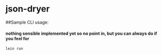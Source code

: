 # json-dryer

##Sample CLI usage:

#### nothing sensible implemented yet so no point in, but you can always do if you feel for
`lein run`

